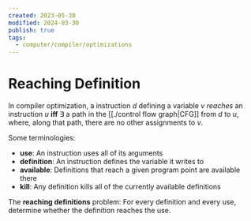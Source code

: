 ```yaml
---
created: 2023-05-30
modified: 2024-03-30
publish: true
tags:
  - computer/compiler/optimizations
---
```


# Reaching Definition
In compiler optimization, a instruction $d$ defining a variable $v$ *reaches* an instruction $u$ **iff** $\exists$ a path in the [[./control flow graph|CFG]] from $d$ to $u$, where, along that path, there are no other assignments to $v$.

Some terminologies:
-   **use**: An instruction uses all of its arguments
-   **definition**: An instruction defines the variable it writes to
-   **available**: Definitions that reach a given program point are available there
-   **kill**: Any definition kills all of the currently available definitions

The **reaching definitions** problem: For every definition and every use, determine whether the definition reaches the use.